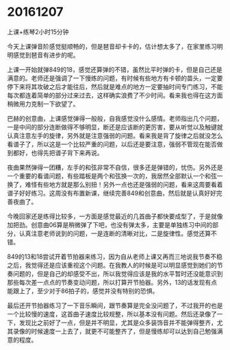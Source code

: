 # 20161207

上课+练琴2小时15分钟

今天上课弹音阶感觉挺顺畅的，但是琶音却卡卡的，估计想太多了，在家里练习明明感觉到琶音有进步的呢。

上课一开始就弹849的18，感觉还算弹的不错，虽然比平时弹的卡，但是自己还是满意的。老师还是强调了一下慢练的问题，有时候有些地方有卡顿的苗头，一定要停下来将其攻破之后才能往后，然后就是难点的地方一定要抽时间专门练习，不能每次都连着简单的部分过来过去，这样确实浪费了不少时间。看来我也得在这方面稍微用力克制一下欲望了。

巴赫的创意曲，上课感觉弹得一般般，自我感觉没什么感情。老师指出几个问题，一是中间的部分连断做得不够明显，断还是应该断的更厉害，要从听觉以及触键就认真注意左手的旋律，另外就是注意强弱的问题。看来我是背了旋律之后就没怎么看谱子了，所以这是一个比较严重的问题，以后还是要注意，强弱不管现在能否做到都好，也得先把谱子背下来再说。

夜曲果然弹得一团糟，左手的和弦非常不自信，很多还是弹错的，忧伤。另外还是一个重要的看谱问题，有些踏板是两个和弦换一次的，我居然全部默认一个和弦一换了，难怪有些地方就是那么别扭！另外一点也还是强弱的问题，看来这周要看着谱子好好练习。这周没有布置新课，继续完善849和创意曲，然后就是认真好好完善夜曲了。

今晚回家还是练得比较多，一方面是感觉最近的几首曲子都快要成型了，于是就像加把劲。创意曲06算是稍微弹了下吧，也没有弹太多，主要是单独练习中间的部分，认真注意老师说到的问题，一是连断的清晰对比，二是旋律性。感觉还算不错。

849的13和18尝试开着节拍器来练习，因为自从老师上课又再而三地说我节奏不稳之后，我觉得还是应该重视这个问题。在我教人的时候是可以明显感觉到她们的节奏问题的，但是自己的却感受不出，所以我觉得应该是我的水平暂时还没能意识到那些每次差一点点的节奏变动问题，所以打算开节拍器。另外，13的话发现有点能跟上了，至少对于86拍子的，感觉并没有特别的恐惧。

最后还开节拍器练习了一下音乐瞬间，跟节奏算是完全没问题了，不过我开的也是一个比较慢的速度，这首曲子速度比较规整，所以基本没有问题。然后还录像了一下，发现比之前好了一点，但是并不明显，尤其是众多装饰音并不能弹得整齐，尤其录像的时候速度一上去了，就更不可能整齐了，但是慢练却可以达到自己勉强满意的程度。
